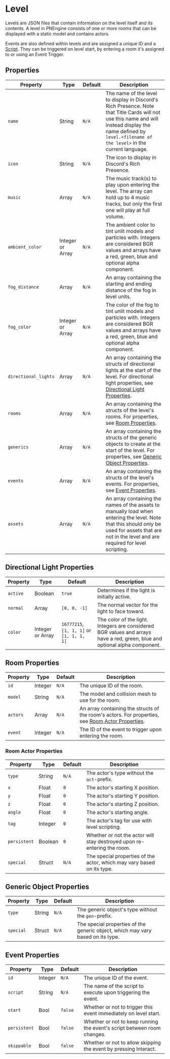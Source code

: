 # Level

Levels are JSON files that contain information on the level itself and its
contents. A level in PNEngine consists of one or more rooms that can be
displayed with a static model and contains actors.

Events are also defined within levels and are assigned a unique ID and a
[Script](Script.md). They can be triggered on level start, by entering a room
it's assigned to or using an Event Trigger.

## Properties

| Property | Type | Default | Description |
| -------- | ---- | ------- | ----------- |
| `name` | String | `N/A` | The name of the level to display in Discord's Rich Presence. Note that Title Cards will not use this name and will instead display the name defined by `level.<filename of the level>` in the current language. |
| `icon` | String | `N/A` | The icon to display in Discord's Rich Presence. |
| `music` | Array | `N/A` | The music track(s) to play upon entering the level. The array can hold up to 4 music tracks, but only the first one will play at full volume. |
| `ambient_color` | Integer or Array | `N/A` | The ambient color to tint unlit models and particles with. Integers are considered BGR values and arrays have a red, green, blue and optional alpha component. |
| `fog_distance` | Array | `N/A` | An array containing the starting and ending distance of the fog in level units. |
| `fog_color` | Integer or Array | `N/A` | The color of the fog to tint unlit models and particles with. Integers are considered BGR values and arrays have a red, green, blue and optional alpha component. |
| `directional_lights` | Array | `N/A` | An array containing the structs of directional lights at the start of the level. For directional light properties, see [Directional Light Properties](#directional-light-properties). |
| `rooms` | Array | `N/A` | An array containing the structs of the level's rooms. For properties, see [Room Properties](#room-properties). |
| `generics` | Array | `N/A` | An array containing the structs of the generic objects to create at the start of the level. For properties, see [Generic Object Properties](#generic-object-properties). |
| `events` | Array | `N/A` | An array containing the structs of the level's events. For properties, see [Event Properties](#event-properties). |
| `assets` | Array | `N/A` | An array containing the names of the assets to manually load when entering the level. Note that this should only be used for assets that are not in the level and are required for level scripting. |

## Directional Light Properties

| Property | Type | Default | Description |
| -------- | ---- | ------- | ----------- |
| `active` | Boolean | `true` | Determines if the light is initially active. |
| `normal` | Array | `[0, 0, -1]` | The normal vector for the light to face toward. |
| `color` | Integer or Array | `16777215`, `[1, 1, 1]` or `[1, 1, 1, 1]` | The color of the light. Integers are considered BGR values and arrays have a red, green, blue and optional alpha component. |

## Room Properties

| Property | Type | Default | Description |
| -------- | ---- | ------- | ----------- |
| `id` | Integer | `N/A` | The unique ID of the room. |
| `model` | String | `N/A` | The model and collision mesh to use for the room. |
| `actors` | Array | `N/A` | An array containing the structs of the room's actors. For properties, see [Room Actor Properties](#room-actor-properties). |
| `event` | Integer | `N/A` | The ID of the event to trigger upon entering the room. |

### Room Actor Properties

| Property | Type | Default | Description |
| -------- | ---- | ------- | ----------- |
| `type` | String | `N/A` | The actor's type without the `act`-prefix. |
| `x` | Float | `0` | The actor's starting X position. |
| `y` | Float | `0` | The actor's starting Y position. |
| `z` | Float | `0` | The actor's starting Z position. |
| `angle` | Float | `0` | The actor's starting angle. |
| `tag` | Integer | `0` | The actor's tag for use with level scripting. |
| `persistent` | Boolean | `0` | Whether or not the actor will stay destroyed upon re-entering the room. |
| `special` | Struct | `N/A` | The special properties of the actor, which may vary based on its type. |

## Generic Object Properties

| Property | Type | Default | Description |
| -------- | ---- | ------- | ----------- |
| `type` | String | `N/A` | The generic object's type without the `gen`-prefix. |
| `special` | Struct | `N/A` | The special properties of the generic object, which may vary based on its type. |

## Event Properties

| Property | Type | Default | Description |
| -------- | ---- | ------- | ----------- |
| `id` | Integer | `N/A` | The unique ID of the event. |
| `script` | String | `N/A` | The name of the script to execute upon triggering the event. |
| `start` | Bool | `false` | Whether or not to trigger this event immediately on level start. |
| `persistent` | Bool | `false` | Whether or not to keep running the event's script between room changes. |
| `skippable` | Bool | `false` | Whether or not to allow skipping the event by pressing Interact. |